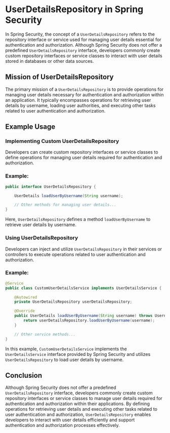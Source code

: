 # UserDetailsRepository in Spring Security

In Spring Security, the concept of a `UserDetailsRepository` refers to the repository interface or service used for managing user details essential for authentication and authorization. Although Spring Security does not offer a predefined `UserDetailsRepository` interface, developers commonly create custom repository interfaces or service classes to interact with user details stored in databases or other data sources.

## Mission of UserDetailsRepository

The primary mission of a `UserDetailsRepository` is to provide operations for managing user details necessary for authentication and authorization within an application. It typically encompasses operations for retrieving user details by username, loading user authorities, and executing other tasks related to user authentication and authorization.

## Example Usage

### Implementing Custom UserDetailsRepository

Developers can create custom repository interfaces or service classes to define operations for managing user details required for authentication and authorization.

### Example:

```java
public interface UserDetailsRepository {

    UserDetails loadUserByUsername(String username);

    // Other methods for managing user details...
}
```

Here, `UserDetailsRepository` defines a method `loadUserByUsername` to retrieve user details by username.

### Using UserDetailsRepository

Developers can inject and utilize `UserDetailsRepository` in their services or controllers to execute operations related to user authentication and authorization.

### Example:

```java
@Service
public class CustomUserDetailsService implements UserDetailsService {

    @Autowired
    private UserDetailsRepository userDetailsRepository;

    @Override
    public UserDetails loadUserByUsername(String username) throws UsernameNotFoundException {
        return userDetailsRepository.loadUserByUsername(username);
    }

    // Other service methods...
}
```

In this example, `CustomUserDetailsService` implements the `UserDetailsService` interface provided by Spring Security and utilizes `UserDetailsRepository` to load user details by username.

## Conclusion

Although Spring Security does not offer a predefined `UserDetailsRepository` interface, developers commonly create custom repository interfaces or service classes to manage user details required for authentication and authorization within their applications. By defining operations for retrieving user details and executing other tasks related to user authentication and authorization, `UserDetailsRepository` enables developers to interact with user details efficiently and support authentication and authorization processes effectively.